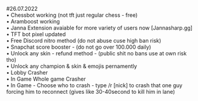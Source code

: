 #26.07.2022
<br>
• Chessbot working (not tft just regular chess - free)<br>
• Aramboost working <br>
• Janna Extension avaiable for more variety of users now [Jannasharp.gg] <br>
• TFT bot pixel updated <br>
• Free Discord nitro method (do not abuse cuse high ban risk) <br>
• Snapchat score booster - (do not go over 100.000 daily) <br>
• Unlock any skin - refund method - (public shit no bans use at own risk tho) <br>
• Unlock any champion & skin & emojis pernamently <br>
• Lobby Crasher <br>
• In Game Whole game Crasher <br>
• In Game - Choose who to crash - type /r [nick] to crash that one guy forcing him to reconnect (gives like 30-40second to kill him in lane) <br>
